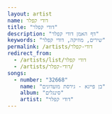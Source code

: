 ```yaml
---
layout: artist
name: דודי קפלר
title: "דודי קפלר"
description: "דף האמן דודי קפלר"
keywords: "שירים, מוזיקה, דודי קפלר"
permalink: /artists/דודי-קפלר
redirect_from:
  - /artists/list/דודי קפלר
  - /artists/דודי-קפלר/
songs:
  - number: "32668"
    name: "בן פייגא - גירסת מועדונים"
    album: "סינגלים"
    artist: "דודי קפלר"
---
```

